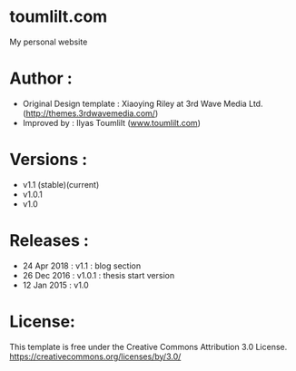 # toumlilt.com
My personal website

Author :
=======================================================================
- Original Design template : Xiaoying Riley at 3rd Wave Media Ltd. (http://themes.3rdwavemedia.com/)
- Improved by : Ilyas Toumlilt (www.toumlilt.com)

Versions :
=======================================================================
- v1.1 (stable)(current)
- v1.0.1 
- v1.0

Releases :
=======================================================================
- 24 Apr 2018 : v1.1 : blog section
- 26 Dec 2016 : v1.0.1 : thesis start version
- 12 Jan 2015 : v1.0

License:
=======================================================================
This template is free under the Creative Commons Attribution 3.0 License.
https://creativecommons.org/licenses/by/3.0/
